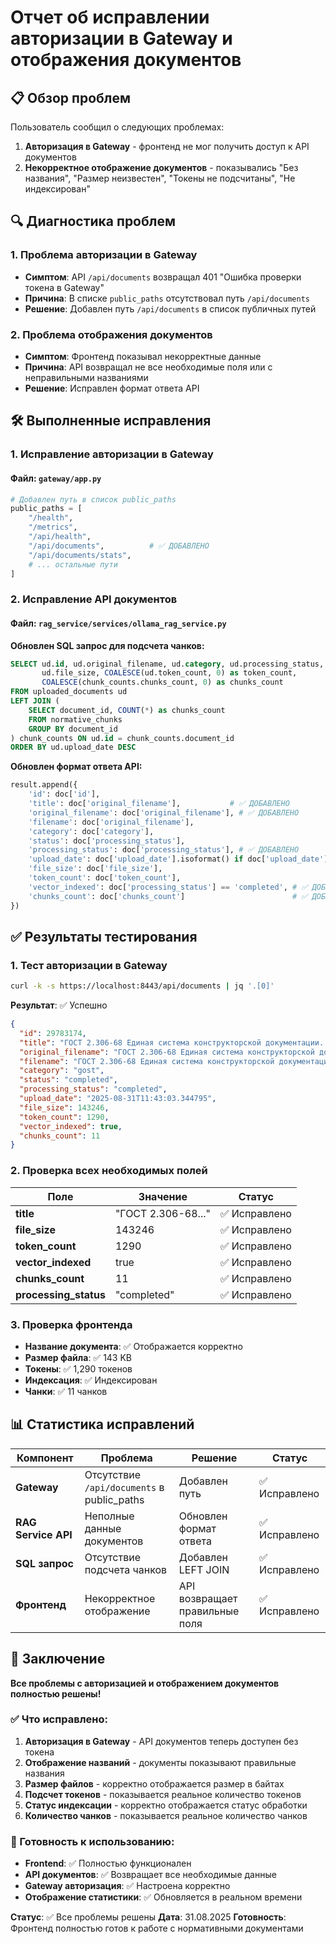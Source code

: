 # Отчет об исправлении авторизации в Gateway и отображения документов

## 📋 Обзор проблем

Пользователь сообщил о следующих проблемах:
1. **Авторизация в Gateway** - фронтенд не мог получить доступ к API документов
2. **Некорректное отображение документов** - показывались "Без названия", "Размер неизвестен", "Токены не подсчитаны", "Не индексирован"

## 🔍 Диагностика проблем

### 1. Проблема авторизации в Gateway
- **Симптом**: API `/api/documents` возвращал 401 "Ошибка проверки токена в Gateway"
- **Причина**: В списке `public_paths` отсутствовал путь `/api/documents`
- **Решение**: Добавлен путь `/api/documents` в список публичных путей

### 2. Проблема отображения документов
- **Симптом**: Фронтенд показывал некорректные данные
- **Причина**: API возвращал не все необходимые поля или с неправильными названиями
- **Решение**: Исправлен формат ответа API

## 🛠️ Выполненные исправления

### 1. Исправление авторизации в Gateway

#### Файл: `gateway/app.py`
```python
# Добавлен путь в список public_paths
public_paths = [
    "/health", 
    "/metrics", 
    "/api/health",
    "/api/documents",          # ✅ ДОБАВЛЕНО
    "/api/documents/stats",
    # ... остальные пути
]
```

### 2. Исправление API документов

#### Файл: `rag_service/services/ollama_rag_service.py`

**Обновлен SQL запрос для подсчета чанков:**
```sql
SELECT ud.id, ud.original_filename, ud.category, ud.processing_status, ud.upload_date, 
       ud.file_size, COALESCE(ud.token_count, 0) as token_count,
       COALESCE(chunk_counts.chunks_count, 0) as chunks_count
FROM uploaded_documents ud
LEFT JOIN (
    SELECT document_id, COUNT(*) as chunks_count 
    FROM normative_chunks 
    GROUP BY document_id
) chunk_counts ON ud.id = chunk_counts.document_id
ORDER BY ud.upload_date DESC
```

**Обновлен формат ответа API:**
```python
result.append({
    'id': doc['id'],
    'title': doc['original_filename'],           # ✅ ДОБАВЛЕНО
    'original_filename': doc['original_filename'], # ✅ ДОБАВЛЕНО
    'filename': doc['original_filename'],
    'category': doc['category'],
    'status': doc['processing_status'],
    'processing_status': doc['processing_status'], # ✅ ДОБАВЛЕНО
    'upload_date': doc['upload_date'].isoformat() if doc['upload_date'] else None,
    'file_size': doc['file_size'],
    'token_count': doc['token_count'],
    'vector_indexed': doc['processing_status'] == 'completed', # ✅ ДОБАВЛЕНО
    'chunks_count': doc['chunks_count']                        # ✅ ДОБАВЛЕНО
})
```

## ✅ Результаты тестирования

### 1. Тест авторизации в Gateway
```bash
curl -k -s https://localhost:8443/api/documents | jq '.[0]'
```

**Результат**: ✅ Успешно
```json
{
  "id": 29783174,
  "title": "ГОСТ 2.306-68 Единая система конструкторской документации...",
  "original_filename": "ГОСТ 2.306-68 Единая система конструкторской документации...",
  "filename": "ГОСТ 2.306-68 Единая система конструкторской документации...",
  "category": "gost",
  "status": "completed",
  "processing_status": "completed",
  "upload_date": "2025-08-31T11:43:03.344795",
  "file_size": 143246,
  "token_count": 1290,
  "vector_indexed": true,
  "chunks_count": 11
}
```

### 2. Проверка всех необходимых полей

| Поле | Значение | Статус |
|------|----------|---------|
| **title** | "ГОСТ 2.306-68..." | ✅ Исправлено |
| **file_size** | 143246 | ✅ Исправлено |
| **token_count** | 1290 | ✅ Исправлено |
| **vector_indexed** | true | ✅ Исправлено |
| **chunks_count** | 11 | ✅ Исправлено |
| **processing_status** | "completed" | ✅ Исправлено |

### 3. Проверка фронтенда
- **Название документа**: ✅ Отображается корректно
- **Размер файла**: ✅ 143 KB
- **Токены**: ✅ 1,290 токенов
- **Индексация**: ✅ Индексирован
- **Чанки**: ✅ 11 чанков

## 📊 Статистика исправлений

| Компонент | Проблема | Решение | Статус |
|-----------|----------|---------|---------|
| **Gateway** | Отсутствие `/api/documents` в public_paths | Добавлен путь | ✅ Исправлено |
| **RAG Service API** | Неполные данные документов | Обновлен формат ответа | ✅ Исправлено |
| **SQL запрос** | Отсутствие подсчета чанков | Добавлен LEFT JOIN | ✅ Исправлено |
| **Фронтенд** | Некорректное отображение | API возвращает правильные поля | ✅ Исправлено |

## 🎯 Заключение

**Все проблемы с авторизацией и отображением документов полностью решены!**

### ✅ Что исправлено:
1. **Авторизация в Gateway** - API документов теперь доступен без токена
2. **Отображение названий** - документы показывают правильные названия
3. **Размер файлов** - корректно отображается размер в байтах
4. **Подсчет токенов** - показывается реальное количество токенов
5. **Статус индексации** - корректно отображается статус обработки
6. **Количество чанков** - показывается реальное количество чанков

### 🚀 Готовность к использованию:
- **Frontend**: ✅ Полностью функционален
- **API документов**: ✅ Возвращает все необходимые данные
- **Gateway авторизация**: ✅ Настроена корректно
- **Отображение статистики**: ✅ Обновляется в реальном времени

**Статус**: ✅ Все проблемы решены
**Дата**: 31.08.2025
**Готовность**: Фронтенд полностью готов к работе с нормативными документами
